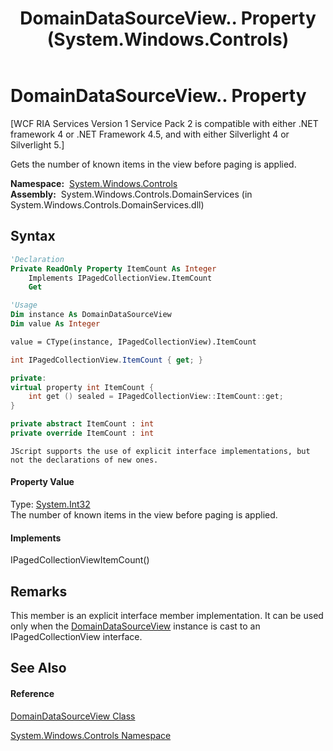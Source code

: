 ﻿---
title: DomainDataSourceView.. Property  (System.Windows.Controls)
TOCTitle: . Property
ms:assetid: P:System.Windows.Controls.DomainDataSourceView.System#ComponentModel#IPagedCollectionView#ItemCount
ms:mtpsurl: https://msdn.microsoft.com/en-us/library/Ff422431(v=VS.91)
ms:contentKeyID: 28754805
ms.date: 01/27/2012
mtps_version: v=VS.91
f1_keywords:
- System.Windows.Controls.DomainDataSourceView..
dev_langs:
- CSharp
- JScript
- VB
- FSharp
- c++
api_location:
- System.Windows.Controls.DomainServices.dll
api_name:
- System.Windows.Controls.DomainDataSourceView.get_ItemCount
- System.Windows.Controls.DomainDataSourceView.ItemCount
api_type:
- Managed
topic_type:
- apiref
- kbSyntax
product_family_name: VS
ROBOTS: INDEX,FOLLOW
---

# DomainDataSourceView.. Property

\[WCF RIA Services Version 1 Service Pack 2 is compatible with either .NET framework 4 or .NET Framework 4.5, and with either Silverlight 4 or Silverlight 5.\]

Gets the number of known items in the view before paging is applied.

**Namespace:**  [System.Windows.Controls](ms590941\(v=vs.91\).md)  
**Assembly:**  System.Windows.Controls.DomainServices (in System.Windows.Controls.DomainServices.dll)

## Syntax

``` vb
'Declaration
Private ReadOnly Property ItemCount As Integer
    Implements IPagedCollectionView.ItemCount
    Get
```

``` vb
'Usage
Dim instance As DomainDataSourceView
Dim value As Integer

value = CType(instance, IPagedCollectionView).ItemCount
```

``` csharp
int IPagedCollectionView.ItemCount { get; }
```

``` c++
private:
virtual property int ItemCount {
    int get () sealed = IPagedCollectionView::ItemCount::get;
}
```

``` fsharp
private abstract ItemCount : int
private override ItemCount : int
```

``` jscript
JScript supports the use of explicit interface implementations, but not the declarations of new ones.
```

#### Property Value

Type: [System.Int32](https://msdn.microsoft.com/en-us/library/td2s409d)  
The number of known items in the view before paging is applied.  

#### Implements

IPagedCollectionViewItemCount()  

## Remarks

This member is an explicit interface member implementation. It can be used only when the [DomainDataSourceView](ff422675\(v=vs.91\).md) instance is cast to an IPagedCollectionView interface.

## See Also

#### Reference

[DomainDataSourceView Class](ff422675\(v=vs.91\).md)

[System.Windows.Controls Namespace](ms590941\(v=vs.91\).md)

